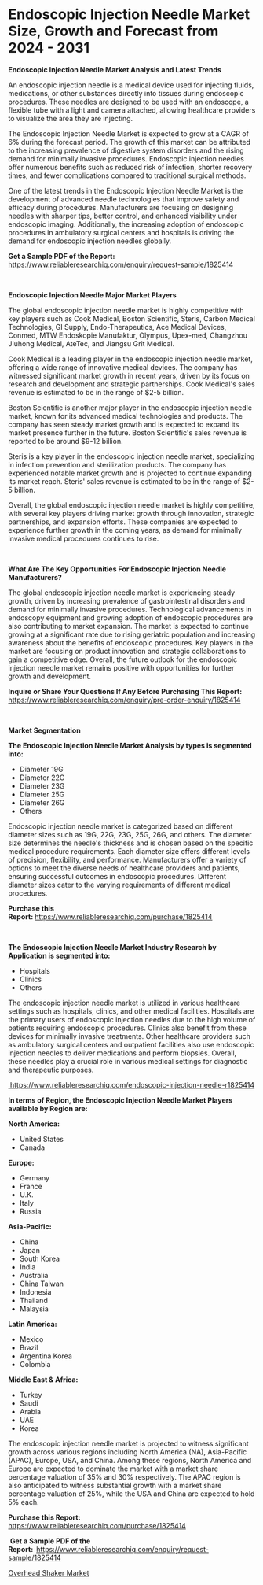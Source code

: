 <p><h1>Endoscopic Injection Needle Market Size, Growth and Forecast from 2024 - 2031</h1></p><p><strong>Endoscopic Injection Needle Market Analysis and Latest Trends</strong></p>
<p><p>An endoscopic injection needle is a medical device used for injecting fluids, medications, or other substances directly into tissues during endoscopic procedures. These needles are designed to be used with an endoscope, a flexible tube with a light and camera attached, allowing healthcare providers to visualize the area they are injecting.</p><p>The Endoscopic Injection Needle Market is expected to grow at a CAGR of 6% during the forecast period. The growth of this market can be attributed to the increasing prevalence of digestive system disorders and the rising demand for minimally invasive procedures. Endoscopic injection needles offer numerous benefits such as reduced risk of infection, shorter recovery times, and fewer complications compared to traditional surgical methods.</p><p>One of the latest trends in the Endoscopic Injection Needle Market is the development of advanced needle technologies that improve safety and efficacy during procedures. Manufacturers are focusing on designing needles with sharper tips, better control, and enhanced visibility under endoscopic imaging. Additionally, the increasing adoption of endoscopic procedures in ambulatory surgical centers and hospitals is driving the demand for endoscopic injection needles globally.</p></p>
<p><strong>Get a Sample PDF of the Report:&nbsp;</strong> <a href="https://www.reliableresearchiq.com/enquiry/request-sample/1825414">https://www.reliableresearchiq.com/enquiry/request-sample/1825414</a></p>
<p>&nbsp;</p>
<p><strong>Endoscopic Injection Needle Major Market Players</strong></p>
<p><p>The global endoscopic injection needle market is highly competitive with key players such as Cook Medical, Boston Scientific, Steris, Carbon Medical Technologies, GI Supply, Endo-Therapeutics, Ace Medical Devices, Conmed, MTW Endoskopie Manufaktur, Olympus, Upex-med, Changzhou Jiuhong Medical, AteTec, and Jiangsu Grit Medical.</p><p>Cook Medical is a leading player in the endoscopic injection needle market, offering a wide range of innovative medical devices. The company has witnessed significant market growth in recent years, driven by its focus on research and development and strategic partnerships. Cook Medical's sales revenue is estimated to be in the range of $2-5 billion.</p><p>Boston Scientific is another major player in the endoscopic injection needle market, known for its advanced medical technologies and products. The company has seen steady market growth and is expected to expand its market presence further in the future. Boston Scientific's sales revenue is reported to be around $9-12 billion.</p><p>Steris is a key player in the endoscopic injection needle market, specializing in infection prevention and sterilization products. The company has experienced notable market growth and is projected to continue expanding its market reach. Steris' sales revenue is estimated to be in the range of $2-5 billion.</p><p>Overall, the global endoscopic injection needle market is highly competitive, with several key players driving market growth through innovation, strategic partnerships, and expansion efforts. These companies are expected to experience further growth in the coming years, as demand for minimally invasive medical procedures continues to rise.</p></p>
<p>&nbsp;</p>
<p><strong>What Are The Key Opportunities For Endoscopic Injection Needle Manufacturers?</strong></p>
<p><p>The global endoscopic injection needle market is experiencing steady growth, driven by increasing prevalence of gastrointestinal disorders and demand for minimally invasive procedures. Technological advancements in endoscopy equipment and growing adoption of endoscopic procedures are also contributing to market expansion. The market is expected to continue growing at a significant rate due to rising geriatric population and increasing awareness about the benefits of endoscopic procedures. Key players in the market are focusing on product innovation and strategic collaborations to gain a competitive edge. Overall, the future outlook for the endoscopic injection needle market remains positive with opportunities for further growth and development.</p></p>
<p><strong>Inquire or Share Your Questions If Any Before Purchasing This Report:</strong> <a href="https://www.reliableresearchiq.com/enquiry/pre-order-enquiry/1825414">https://www.reliableresearchiq.com/enquiry/pre-order-enquiry/1825414</a></p>
<p>&nbsp;</p>
<p><strong>Market Segmentation</strong></p>
<p><strong>The Endoscopic Injection Needle Market Analysis by types is segmented into:</strong></p>
<p><ul><li>Diameter 19G</li><li>Diameter 22G</li><li>Diameter 23G</li><li>Diameter 25G</li><li>Diameter 26G</li><li>Others</li></ul></p>
<p><p>Endoscopic injection needle market is categorized based on different diameter sizes such as 19G, 22G, 23G, 25G, 26G, and others. The diameter size determines the needle's thickness and is chosen based on the specific medical procedure requirements. Each diameter size offers different levels of precision, flexibility, and performance. Manufacturers offer a variety of options to meet the diverse needs of healthcare providers and patients, ensuring successful outcomes in endoscopic procedures. Different diameter sizes cater to the varying requirements of different medical procedures.</p></p>
<p><strong>Purchase this Report:&nbsp;</strong><a href="https://www.reliableresearchiq.com/purchase/1825414">https://www.reliableresearchiq.com/purchase/1825414</a></p>
<p>&nbsp;</p>
<p><strong>The Endoscopic Injection Needle Market Industry Research by Application is segmented into:</strong></p>
<p><ul><li>Hospitals</li><li>Clinics</li><li>Others</li></ul></p>
<p><p>The endoscopic injection needle market is utilized in various healthcare settings such as hospitals, clinics, and other medical facilities. Hospitals are the primary users of endoscopic injection needles due to the high volume of patients requiring endoscopic procedures. Clinics also benefit from these devices for minimally invasive treatments. Other healthcare providers such as ambulatory surgical centers and outpatient facilities also use endoscopic injection needles to deliver medications and perform biopsies. Overall, these needles play a crucial role in various medical settings for diagnostic and therapeutic purposes.</p></p>
<p><a href="https://www.reliableresearchiq.com/endoscopic-injection-needle-r1825414">&nbsp;https://www.reliableresearchiq.com/endoscopic-injection-needle-r1825414</a></p>
<p><strong>In terms of Region, the Endoscopic Injection Needle Market Players available by Region are:</strong></p>
<p>
    <p> <strong> North America: </strong>
        <ul>
            <li>United States</li>
            <li>Canada</li>
        </ul>
        </p> 
    <p> <strong> Europe: </strong>
        <ul>
            <li>Germany</li>
            <li>France</li>
            <li>U.K.</li>
            <li>Italy</li>
            <li>Russia</li>
        </ul>
        </p> 
    <p> <strong> Asia-Pacific: </strong>
        <ul>
            <li>China</li>
            <li>Japan</li>
            <li>South Korea</li>
            <li>India</li>
            <li>Australia</li>
            <li>China Taiwan</li>
            <li>Indonesia</li>
            <li>Thailand</li>
            <li>Malaysia</li>
        </ul>
        </p> 
    <p> <strong> Latin America: </strong>
        <ul>
            <li>Mexico</li>
            <li>Brazil</li>
            <li>Argentina Korea</li>
            <li>Colombia</li>
        </ul>
        </p> 
    <p> <strong> Middle East & Africa: </strong>
        <ul>
            <li>Turkey</li>
            <li>Saudi</li>
            <li>Arabia</li>
            <li>UAE</li>
            <li>Korea</li>
        </ul>
    </p>
    </p>
<p><p>The endoscopic injection needle market is projected to witness significant growth across various regions including North America (NA), Asia-Pacific (APAC), Europe, USA, and China. Among these regions, North America and Europe are expected to dominate the market with a market share percentage valuation of 35% and 30% respectively. The APAC region is also anticipated to witness substantial growth with a market share percentage valuation of 25%, while the USA and China are expected to hold 5% each.</p></p>
<p><strong>Purchase this Report: </strong><a href="https://www.reliableresearchiq.com/purchase/1825414">https://www.reliableresearchiq.com/purchase/1825414</a></p>
<p>&nbsp;<strong>Get a Sample PDF of the Report:&nbsp;&nbsp;</strong><a href="https://www.reliableresearchiq.com/enquiry/request-sample/1825414">https://www.reliableresearchiq.com/enquiry/request-sample/1825414</a></p>
<p><strong></strong></p>
<p><p><a href="https://github.com/arionmp/Market-Research-Report-List-4/blob/main/overhead-shaker-market.md">Overhead Shaker Market</a></p></p>